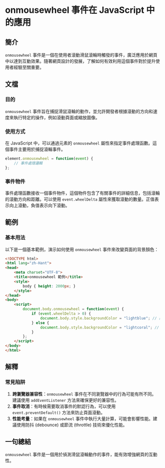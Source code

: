 <!--
Meta Description: # onmousewheel 事件在 JavaScript 中的應用 ## 簡介 `onmousewheel` 事件是一個在使用者滾動滑鼠滾輪時觸發的事件，廣泛應用於網頁中以達到互動效果。隨著網頁設計的發展，了解如何有效利用這個事件對於提升使用者經驗至關重要。 ## 文檔 ### 目的 `onmou...
Meta Keywords: onmousewheel, body, event, html, style
-->

# onmousewheel 事件在 JavaScript 中的應用

## 簡介
`onmousewheel` 事件是一個在使用者滾動滑鼠滾輪時觸發的事件，廣泛應用於網頁中以達到互動效果。隨著網頁設計的發展，了解如何有效利用這個事件對於提升使用者經驗至關重要。

## 文檔
### 目的
`onmousewheel` 事件旨在捕捉滑鼠滾輪的動作，並允許開發者根據滾動的方向和速度來執行特定的操作，例如滾動頁面或縮放圖像。

### 使用方式
在 JavaScript 中，可以通過元素的 `onmousewheel` 屬性來指定事件處理函數。這個事件主要用於捕捉滾輪事件。

```javascript
element.onmousewheel = function(event) {
    // 事件處理邏輯
};
```

### 事件物件
事件處理函數接收一個事件物件，這個物件包含了有關事件的詳細信息，包括滾輪的滾動方向和距離。可以使用 `event.wheelDelta` 屬性來獲取滾動的數量。正值表示向上滾動，負值表示向下滾動。

## 範例
### 基本用法
以下是一個基本範例，演示如何使用 `onmousewheel` 事件來改變頁面的背景顏色：

```html
<!DOCTYPE html>
<html lang="zh-Hant">
<head>
    <meta charset="UTF-8">
    <title>onmousewheel 範例</title>
    <style>
        body { height: 2000px; }
    </style>
</head>
<body>
    <script>
        document.body.onmousewheel = function(event) {
            if (event.wheelDelta > 0) {
                document.body.style.backgroundColor = "lightblue"; // 向上滾動
            } else {
                document.body.style.backgroundColor = "lightcoral"; // 向下滾動
            }
        };
    </script>
</body>
</html>
```

## 解釋
### 常見陷阱
1. **跨瀏覽器兼容性**：`onmousewheel` 事件在不同瀏覽器中的行為可能有所不同。建議使用 `addEventListener` 方法來確保更好的兼容性。
2. **事件取消**：有時候需要取消事件的默認行為，可以使用 `event.preventDefault()` 方法來防止頁面滾動。
3. **性能考量**：如果在 `onmousewheel` 事件中執行大量計算，可能會影響性能。建議使用防抖 (debounce) 或節流 (throttle) 技術來優化性能。

## 一句總結
`onmousewheel` 事件是一個用於偵測滑鼠滾輪動作的事件，能有效增強網頁的互動性。